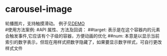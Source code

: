 # carousel-image
轮播图片，支持触摸滑动。
例子见[DEMO](http://www.lovewebgames.com/jsmodule/carousel-image.html)  
#使用方法案例:
	<script type="text/javascript" src="../src/zepto.js"></script>
	<script type="text/javascript" src="../src/carousel-image.js"></script>
	<script>
	$('.carousel-image').CarouselImage({
		num :$('.carousel-num')
	});
	</script>
##或者requirejs：
	<div class="carousel-image">
		<div>
			<a>
				<img src="http://ott.wansecheng.com/weidian/wdgoods/1430073193462.jpg"/>
			</a>
			<a>
				<img src="http://ott.wansecheng.com/weidian/wdgoods/1430073252953.png"/>
			</a>
			<a>
				<img src="http://ott.wansecheng.com/weidian/wdgoods/1430073111420.jpg"/>
			</a>
		</div>
		<div class="carousel-num">
		</div>
	</div>
	<script type="text/javascript" src="../src/zepto.js"></script>
	<script type="text/javascript" src="../src/require.js"></script>
	<script>
	requirejs.config({
		//By default load any module IDs from js/lib
		baseUrl: '../src',
		paths: {
			$: 'zepto'
		}
	});
	require(['carousel-image','$'], function(CarouselImage,$) {
		var cs = new CarouselImage();
		cs.init({
			target:$('.carousel-image'),
			num:$('.carousel-num')
		});
	});
	</script>
#API 属性、方法及回调：
##target:
		表示是在这个容器内的元素会触发事件,它应该有个子级的容器，方便动画的优化
##num:
		本意是以显示当前索引的数字表示，但现在用样式把数字隐藏了，如果要显示数字样式，可自行更改样式文件
